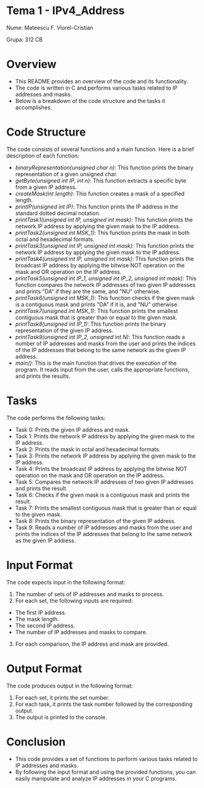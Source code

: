 # Tema 1 - IPv4_Address
Nume: Mateescu F. Viorel-Cristian

Grupa: 312 CB

# Overview
- This README provides an overview of the code and its functionality.
- The code is written in C and performs various tasks related to IP addresses and masks.
- Below is a breakdown of the code structure and the tasks it accomplishes.

# Code Structure
The code consists of several functions and a main function. Here is a brief description of each function:
- *binaryRepresentation(unsigned char n)*: This function prints the binary representation of a given unsigned char.
- *getByte(unsigned int IP, int n)*: This function extracts a specific byte from a given IP address.
- *createMask(int length)*: This function creates a mask of a specified length.
- *printIP(unsigned int IP)*: This function prints the IP address in the standard dotted decimal notation.
- *printTask1(unsigned int IP, unsigned int mask)*: This function prints the network IP address by applying the given mask to the IP address.
- *printTask2(unsigned int MSK_1)*: This function prints the mask in both octal and hexadecimal formats.
- *printTask3(unsigned int IP, unsigned int mask)*: This function prints the network IP address by applying the given mask to the IP address.
- *printTask4(unsigned int IP, unsigned int mask)*: This function prints the broadcast IP address by applying the bitwise NOT operation on the mask and OR operation on the IP address.
- *printTask5(unsigned int IP_1, unsigned int IP_2, unsigned int mask)*: This function compares the network IP addresses of two given IP addresses and prints "DA" if they are the same, and "NU" otherwise.
- *printTask6(unsigned int MSK_1)*: This function checks if the given mask is a contiguous mask and prints "DA" if it is, and "NU" otherwise.
- *printTask7(unsigned int MSK_1)*: This function prints the smallest contiguous mask that is greater than or equal to the given mask.
- *printTask8(unsigned int IP_1)*: This function prints the binary representation of the given IP address.
- *printTask9(unsigned int IP_2, unsigned int N)*: This function reads a number of IP addresses and masks from the user and prints the indices of the IP addresses that belong to the same network as the given IP address.
- *main()*: This is the main function that drives the execution of the program. It reads input from the user, calls the appropriate functions, and prints the results.

# Tasks
The code performs the following tasks:
- Task 0: Prints the given IP address and mask.
- Task 1: Prints the network IP address by applying the given mask to the IP address.
- Task 2: Prints the mask in octal and hexadecimal formats.
- Task 3: Prints the network IP address by applying the given mask to the IP address.
- Task 4: Prints the broadcast IP address by applying the bitwise NOT operation on the mask and OR operation on the IP address.
- Task 5: Compares the network IP addresses of two given IP addresses and prints the result.
- Task 6: Checks if the given mask is a contiguous mask and prints the result.
- Task 7: Prints the smallest contiguous mask that is greater than or equal to the given mask.
- Task 8: Prints the binary representation of the given IP address.
- Task 9: Reads a number of IP addresses and masks from the user and prints the indices of the IP addresses that belong to the same network as the given IP address.

# Input Format
The code expects input in the following format:
1. The number of sets of IP addresses and masks to process.
2. For each set, the following inputs are required:
- The first IP address.
- The mask length.
- The second IP address.
- The number of IP addresses and masks to compare.
3. For each comparison, the IP address and mask are provided.
  
# Output Format
The code produces output in the following format:
1. For each set, it prints the set number.
2. For each task, it prints the task number followed by the corresponding output.
3. The output is printed to the console.

# Conclusion
- This code provides a set of functions to perform various tasks related to IP addresses and masks.
- By following the input format and using the provided functions, you can easily manipulate and analyze IP addresses in your C programs.
